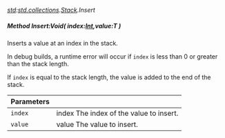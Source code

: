 _[std](../../modules/std/std-module.md):[std.collections](../../modules/std/std-collections.md).[Stack<T>](../../modules/std/std-collections-stack.md).Insert_
##### Method Insert:Void( index:[Int](../../modules/wonkey/wonkey-types-int.md),value:T )
Inserts a value at an index in the stack.

In debug builds, a runtime error will occur if `index` is less than 0 or greater than the stack length.

If `index` is equal to the stack length, the value is added to the end of the stack.

| Parameters |    |
|:-----------|:---|
| `index` | index The index of the value to insert. |
| `value` | value The value to insert. |
